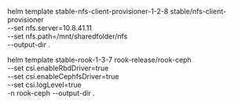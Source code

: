 helm  template stable-nfs-client-provisioner-1-2-8 stable/nfs-client-provisioner \
--set nfs.server=10.8.41.11 \
--set nfs.path=/mnt/sharedfolder/nfs \
--output-dir .

helm template stable-rook-1-3-7 rook-release/rook-ceph \
--set csi.enableRbdDriver=true \
--set csi.enableCephfsDriver=true \
--set csi.logLevel=true \
-n rook-ceph --output-dir .
